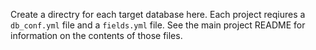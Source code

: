 Create a directry for each target database here. Each project reqiures a `db_conf.yml` file and a
`fields.yml` file. See the main project README for information on the contents of those files.
